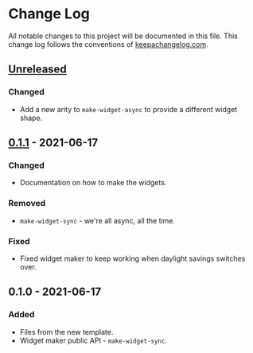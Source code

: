 # Change Log
All notable changes to this project will be documented in this file. This change log follows the conventions of [keepachangelog.com](http://keepachangelog.com/).

## [Unreleased]
### Changed
- Add a new arity to `make-widget-async` to provide a different widget shape.

## [0.1.1] - 2021-06-17
### Changed
- Documentation on how to make the widgets.

### Removed
- `make-widget-sync` - we're all async, all the time.

### Fixed
- Fixed widget maker to keep working when daylight savings switches over.

## 0.1.0 - 2021-06-17
### Added
- Files from the new template.
- Widget maker public API - `make-widget-sync`.

[Unreleased]: https://github.com/your-name/spock/compare/0.1.1...HEAD
[0.1.1]: https://github.com/your-name/spock/compare/0.1.0...0.1.1
